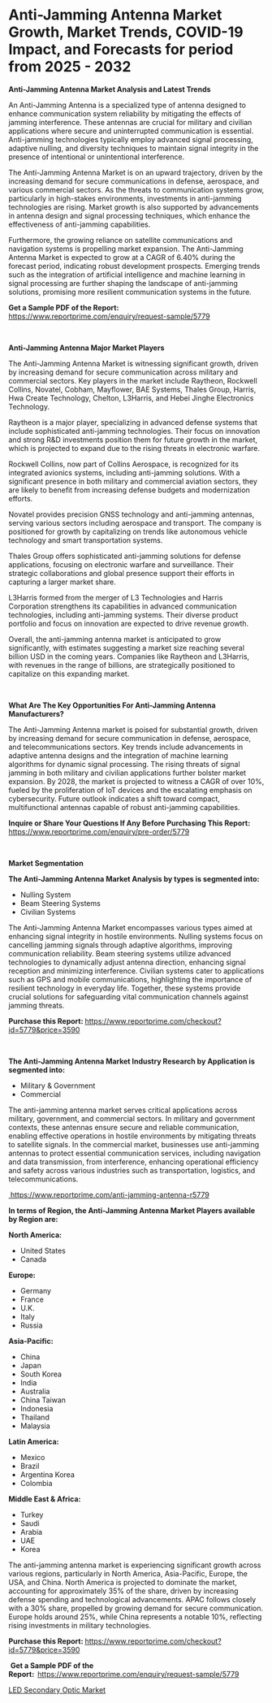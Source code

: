 <p><h1>Anti-Jamming Antenna Market Growth, Market Trends, COVID-19 Impact, and Forecasts for period from 2025 - 2032</h1></p><p><strong>Anti-Jamming Antenna Market Analysis and Latest Trends</strong></p>
<p><p>An Anti-Jamming Antenna is a specialized type of antenna designed to enhance communication system reliability by mitigating the effects of jamming interference. These antennas are crucial for military and civilian applications where secure and uninterrupted communication is essential. Anti-jamming technologies typically employ advanced signal processing, adaptive nulling, and diversity techniques to maintain signal integrity in the presence of intentional or unintentional interference.</p><p>The Anti-Jamming Antenna Market is on an upward trajectory, driven by the increasing demand for secure communications in defense, aerospace, and various commercial sectors. As the threats to communication systems grow, particularly in high-stakes environments, investments in anti-jamming technologies are rising. Market growth is also supported by advancements in antenna design and signal processing techniques, which enhance the effectiveness of anti-jamming capabilities.</p><p>Furthermore, the growing reliance on satellite communications and navigation systems is propelling market expansion. The Anti-Jamming Antenna Market is expected to grow at a CAGR of 6.40% during the forecast period, indicating robust development prospects. Emerging trends such as the integration of artificial intelligence and machine learning in signal processing are further shaping the landscape of anti-jamming solutions, promising more resilient communication systems in the future.</p></p>
<p><strong>Get a Sample PDF of the Report:&nbsp;</strong> <a href="https://www.reportprime.com/enquiry/request-sample/5779?utm_campaign=2603&utm_medium=2&utm_source=Github&utm_content=ia&utm_term=19032025&utm_id=anti-jamming-antenna">https://www.reportprime.com/enquiry/request-sample/5779</a></p>
<p>&nbsp;</p>
<p><strong>Anti-Jamming Antenna Major Market Players</strong></p>
<p><p>The Anti-Jamming Antenna Market is witnessing significant growth, driven by increasing demand for secure communication across military and commercial sectors. Key players in the market include Raytheon, Rockwell Collins, Novatel, Cobham, Mayflower, BAE Systems, Thales Group, Harris, Hwa Create Technology, Chelton, L3Harris, and Hebei Jinghe Electronics Technology.</p><p>Raytheon is a major player, specializing in advanced defense systems that include sophisticated anti-jamming technologies. Their focus on innovation and strong R&D investments position them for future growth in the market, which is projected to expand due to the rising threats in electronic warfare.</p><p>Rockwell Collins, now part of Collins Aerospace, is recognized for its integrated avionics systems, including anti-jamming solutions. With a significant presence in both military and commercial aviation sectors, they are likely to benefit from increasing defense budgets and modernization efforts.</p><p>Novatel provides precision GNSS technology and anti-jamming antennas, serving various sectors including aerospace and transport. The company is positioned for growth by capitalizing on trends like autonomous vehicle technology and smart transportation systems.</p><p>Thales Group offers sophisticated anti-jamming solutions for defense applications, focusing on electronic warfare and surveillance. Their strategic collaborations and global presence support their efforts in capturing a larger market share.</p><p>L3Harris formed from the merger of L3 Technologies and Harris Corporation strengthens its capabilities in advanced communication technologies, including anti-jamming systems. Their diverse product portfolio and focus on innovation are expected to drive revenue growth.</p><p>Overall, the anti-jamming antenna market is anticipated to grow significantly, with estimates suggesting a market size reaching several billion USD in the coming years. Companies like Raytheon and L3Harris, with revenues in the range of billions, are strategically positioned to capitalize on this expanding market.</p></p>
<p>&nbsp;</p>
<p><strong>What Are The Key Opportunities For Anti-Jamming Antenna Manufacturers?</strong></p>
<p><p>The Anti-Jamming Antenna market is poised for substantial growth, driven by increasing demand for secure communication in defense, aerospace, and telecommunications sectors. Key trends include advancements in adaptive antenna designs and the integration of machine learning algorithms for dynamic signal processing. The rising threats of signal jamming in both military and civilian applications further bolster market expansion. By 2028, the market is projected to witness a CAGR of over 10%, fueled by the proliferation of IoT devices and the escalating emphasis on cybersecurity. Future outlook indicates a shift toward compact, multifunctional antennas capable of robust anti-jamming capabilities.</p></p>
<p><strong>Inquire or Share Your Questions If Any Before Purchasing This Report:</strong> <a href="https://www.reportprime.com/enquiry/pre-order/5779?utm_campaign=2603&utm_medium=2&utm_source=Github&utm_content=ia&utm_term=19032025&utm_id=anti-jamming-antenna">https://www.reportprime.com/enquiry/pre-order/5779</a></p>
<p>&nbsp;</p>
<p><strong>Market Segmentation</strong></p>
<p><strong>The Anti-Jamming Antenna Market Analysis by types is segmented into:</strong></p>
<p><ul><li>Nulling System</li><li>Beam Steering Systems</li><li>Civilian Systems</li></ul></p>
<p><p>The Anti-Jamming Antenna Market encompasses various types aimed at enhancing signal integrity in hostile environments. Nulling systems focus on cancelling jamming signals through adaptive algorithms, improving communication reliability. Beam steering systems utilize advanced technologies to dynamically adjust antenna direction, enhancing signal reception and minimizing interference. Civilian systems cater to applications such as GPS and mobile communications, highlighting the importance of resilient technology in everyday life. Together, these systems provide crucial solutions for safeguarding vital communication channels against jamming threats.</p></p>
<p><strong>Purchase this Report:&nbsp;</strong><a href="https://www.reportprime.com/checkout?id=5779&price=3590&utm_campaign=2603&utm_medium=2&utm_source=Github&utm_content=ia&utm_term=19032025&utm_id=anti-jamming-antenna">https://www.reportprime.com/checkout?id=5779&price=3590</a></p>
<p>&nbsp;</p>
<p><strong>The Anti-Jamming Antenna Market Industry Research by Application is segmented into:</strong></p>
<p><ul><li>Military & Government</li><li>Commercial</li></ul></p>
<p><p>The anti-jamming antenna market serves critical applications across military, government, and commercial sectors. In military and government contexts, these antennas ensure secure and reliable communication, enabling effective operations in hostile environments by mitigating threats to satellite signals. In the commercial market, businesses use anti-jamming antennas to protect essential communication services, including navigation and data transmission, from interference, enhancing operational efficiency and safety across various industries such as transportation, logistics, and telecommunications.</p></p>
<p><a href="https://www.reportprime.com/anti-jamming-antenna-r5779?utm_campaign=2603&utm_medium=2&utm_source=Github&utm_content=ia&utm_term=19032025&utm_id=anti-jamming-antenna">&nbsp;https://www.reportprime.com/anti-jamming-antenna-r5779</a></p>
<p><strong>In terms of Region, the Anti-Jamming Antenna Market Players available by Region are:</strong></p>
<p>
    <p> <strong> North America: </strong>
        <ul>
            <li>United States</li>
            <li>Canada</li>
        </ul>
        </p> 
    <p> <strong> Europe: </strong>
        <ul>
            <li>Germany</li>
            <li>France</li>
            <li>U.K.</li>
            <li>Italy</li>
            <li>Russia</li>
        </ul>
        </p> 
    <p> <strong> Asia-Pacific: </strong>
        <ul>
            <li>China</li>
            <li>Japan</li>
            <li>South Korea</li>
            <li>India</li>
            <li>Australia</li>
            <li>China Taiwan</li>
            <li>Indonesia</li>
            <li>Thailand</li>
            <li>Malaysia</li>
        </ul>
        </p> 
    <p> <strong> Latin America: </strong>
        <ul>
            <li>Mexico</li>
            <li>Brazil</li>
            <li>Argentina Korea</li>
            <li>Colombia</li>
        </ul>
        </p> 
    <p> <strong> Middle East & Africa: </strong>
        <ul>
            <li>Turkey</li>
            <li>Saudi</li>
            <li>Arabia</li>
            <li>UAE</li>
            <li>Korea</li>
        </ul>
    </p>
    </p>
<p><p>The anti-jamming antenna market is experiencing significant growth across various regions, particularly in North America, Asia-Pacific, Europe, the USA, and China. North America is projected to dominate the market, accounting for approximately 35% of the share, driven by increasing defense spending and technological advancements. APAC follows closely with a 30% share, propelled by growing demand for secure communication. Europe holds around 25%, while China represents a notable 10%, reflecting rising investments in military technologies.</p></p>
<p><strong>Purchase this Report: </strong><a href="https://www.reportprime.com/checkout?id=5779&price=3590&utm_campaign=2603&utm_medium=2&utm_source=Github&utm_content=ia&utm_term=19032025&utm_id=anti-jamming-antenna">https://www.reportprime.com/checkout?id=5779&price=3590</a></p>
<p>&nbsp;<strong>Get a Sample PDF of the Report:&nbsp;&nbsp;</strong><a href="https://www.reportprime.com/enquiry/request-sample/5779?utm_campaign=2603&utm_medium=2&utm_source=Github&utm_content=ia&utm_term=19032025&utm_id=anti-jamming-antenna">https://www.reportprime.com/enquiry/request-sample/5779</a></p>
<p><strong></strong></p>
<p><p><a href="https://github.com/bolalfredia7777/Market-Research-Report-List-1/blob/main/led-secondary-optic-market.md?utm_campaign=2603&utm_medium=2&utm_source=Github&utm_content=ia&utm_term=19032025&utm_id=anti-jamming-antenna">LED Secondary Optic Market</a></p></p>